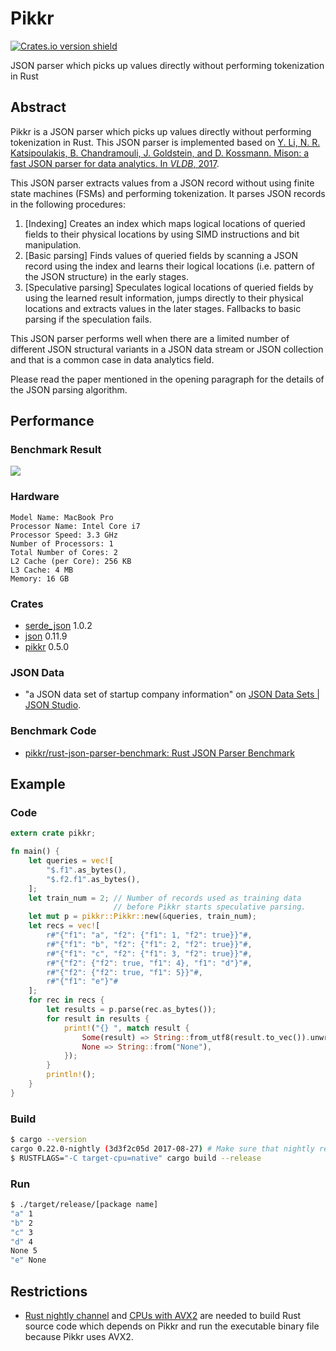 # Pikkr

[![Crates.io version shield](https://img.shields.io/crates/v/pikkr.svg)](https://crates.io/crates/pikkr)

JSON parser which picks up values directly without performing tokenization in Rust

## Abstract

Pikkr is a JSON parser which picks up values directly without performing tokenization in Rust. This JSON parser is implemented based on [Y. Li, N. R. Katsipoulakis, B. Chandramouli, J. Goldstein, and D. Kossmann. Mison: a fast JSON parser for data analytics. In *VLDB*, 2017](http://www.vldb.org/pvldb/vol10/p1118-li.pdf).

This JSON parser extracts values from a JSON record without using finite state machines (FSMs) and performing tokenization. It parses JSON records in the following procedures:

1. [Indexing] Creates an index which maps logical locations of queried fields to their physical locations by using SIMD instructions and bit manipulation.
2. [Basic parsing] Finds values of queried fields by scanning a JSON record using the index and learns their logical locations (i.e. pattern of the JSON structure) in the early stages.
3. [Speculative parsing] Speculates logical locations of queried fields by using the learned result information, jumps directly to their physical locations and extracts values in the later stages. Fallbacks to basic parsing if the speculation fails.

This JSON parser performs well when there are a limited number of different JSON structural variants in a JSON data stream or JSON collection and that is a common case in data analytics field.

Please read the paper mentioned in the opening paragraph for the details of the JSON parsing algorithm.

## Performance

### Benchmark Result

![](https://raw.githubusercontent.com/pikkr/pikkr/master/img/benchmark.png)

### Hardware

```
Model Name: MacBook Pro
Processor Name: Intel Core i7
Processor Speed: 3.3 GHz
Number of Processors: 1
Total Number of Cores: 2
L2 Cache (per Core): 256 KB
L3 Cache: 4 MB
Memory: 16 GB
```

### Crates

* [serde_json](https://crates.io/crates/serde_json) 1.0.2
* [json](https://crates.io/crates/json) 0.11.9
* [pikkr](https://crates.io/crates/pikkr) 0.5.0

### JSON Data

* "a JSON data set of startup company information" on [JSON Data Sets | JSON Studio](http://jsonstudio.com/resources/).

### Benchmark Code

* [pikkr/rust-json-parser-benchmark: Rust JSON Parser Benchmark](https://github.com/pikkr/rust-json-parser-benchmark)

## Example

### Code

```rust
extern crate pikkr;

fn main() {
    let queries = vec![
        "$.f1".as_bytes(),
        "$.f2.f1".as_bytes(),
    ];
    let train_num = 2; // Number of records used as training data
                       // before Pikkr starts speculative parsing.
    let mut p = pikkr::Pikkr::new(&queries, train_num);
    let recs = vec![
        r#"{"f1": "a", "f2": {"f1": 1, "f2": true}}"#,
        r#"{"f1": "b", "f2": {"f1": 2, "f2": true}}"#,
        r#"{"f1": "c", "f2": {"f1": 3, "f2": true}}"#,
        r#"{"f2": {"f2": true, "f1": 4}, "f1": "d"}"#,
        r#"{"f2": {"f2": true, "f1": 5}}"#,
        r#"{"f1": "e"}"#
    ];
    for rec in recs {
        let results = p.parse(rec.as_bytes());
        for result in results {
            print!("{} ", match result {
                Some(result) => String::from_utf8(result.to_vec()).unwrap(),
                None => String::from("None"),
            });
        }
        println!();
    }
}
```

### Build

```bash
$ cargo --version
cargo 0.22.0-nightly (3d3f2c05d 2017-08-27) # Make sure that nightly release is being used.
$ RUSTFLAGS="-C target-cpu=native" cargo build --release
```

### Run

```bash
$ ./target/release/[package name]
"a" 1
"b" 2
"c" 3
"d" 4
None 5
"e" None
```

## Restrictions

* [Rust nightly channel](https://github.com/rust-lang-nursery/rustup.rs/blob/master/README.md#working-with-nightly-rust) and [CPUs with AVX2](https://en.wikipedia.org/wiki/Advanced_Vector_Extensions#CPUs_with_AVX2) are needed to build Rust source code which depends on Pikkr and run the executable binary file because Pikkr uses AVX2.
